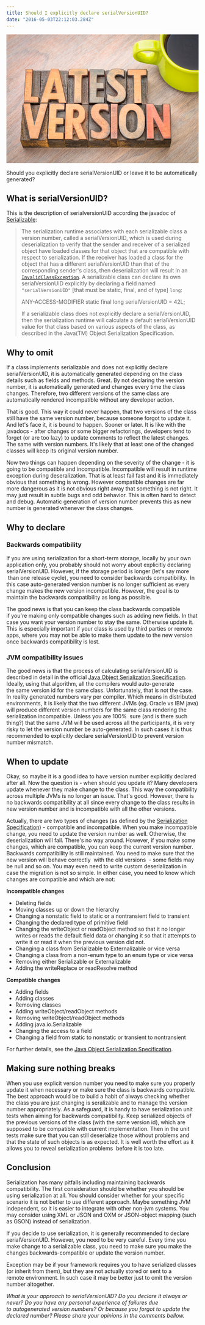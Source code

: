 ```yaml
---
title: Should I explicitly declare serialVersionUID?
date: "2016-05-03T22:12:03.284Z"
---
```

![serialization](./serialization.jpg)

Should you explicitly declare serialVersionUID or leave it to be automatically generated?

What is serialVersionUID?
-------------------------

This is the description of serialversionUID according the javadoc of [Serializable](http://docs.oracle.com/javase/8/docs/api/java/io/Serializable.html):

> The serialization runtime associates with each serializable class a version number, called a serialVersionUID, which is used during deserialization to verify that the sender and receiver of a serialized object have loaded classes for that object that are compatible with respect to serialization. If the receiver has loaded a class for the object that has a different serialVersionUID than that of the corresponding sender\'s class, then deserialization will result in an [`InvalidClassException`](http://docs.oracle.com/javase/7/docs/api/java/io/InvalidClassException.html "class in java.io"). A serializable class can declare its own serialVersionUID explicitly by declaring a field named `"serialVersionUID"` [that must be static, final, and of type] `long`:
>
> ANY-ACCESS-MODIFIER static final long serialVersionUID = 42L;
>
> If a serializable class does not explicitly declare a serialVersionUID, then the serialization runtime will calculate a default serialVersionUID value for that class based on various aspects of the class, as described in the Java(TM) Object Serialization Specification.

Why to omit
-----------

If a class implements serializable and does not explicitly declare serialVersionUID, it is automatically generated depending on the class details such as fields and methods. Great. By not declaring the version number, it is automatically generated and changes every time the class changes. Therefore, two different versions of the same class are automatically rendered incompatible without any developer action.

That is good. This way it could never happen, that two versions of the class still have the same version number, because someone forgot to update it. And let\'s face it, it is bound to happen. Sooner or later. It is like with the javadocs - after changes or some bigger refactorings, developers tend to forget (or are too lazy) to update comments to reflect the latest changes. The same with version numbers. It\'s likely that at least one of the changed classes will keep its original version number.

Now two things can happen depending on the severity of the change - it is going to be compatible and incompatible. Incompatible will result in runtime exception during deseralization. That is at least fail fast and it is immediately obvious that something is wrong. However compatible changes are far more dangerous as it is not obvious right away that something is not right. It may just result in subtle bugs and odd behavior. This is often hard to detect and debug. Automatic generation of version number prevents this as new number is generated whenever the class changes.

Why to declare
--------------

### Backwards compatibility

If you are using serialization for a short-term storage, locally by your own application only, you probably should not worry about explicitly declaring serialVersionUID. However, if the storage period is longer (let\'s say more  than one release cycle), you need to consider backwards compatibility.  In this case auto-generated version number is no longer sufficient as every change makes the new version incompatible. However, the goal is to maintain the backwards compatibility as long as possible.

The good news is that you can keep the class backwards compatible if you\'re making only compatible changes such as adding new fields. In that case you want your version number to stay the same. Otherwise update it. This is especially important if your class is used by third parties or remote apps, where you may not be able to make them update to the new version once backwards compatibility is lost.

### JVM compatibility issues

The good news is that the process of calculating serialVersionUID is described in detail in the official [Java Object Serialization Specification](https://docs.oracle.com/javase/7/docs/platform/serialization/spec/class.html#4100). Ideally, using that algorithm, all the compilers would auto-generate the same version id for the same class. Unfortunately, that is not the case. In reality generated numbers vary per compiler. Which means in distributed environments, it is likely that the two different JVMs (eg. Oracle vs IBM java) will produce different version numbers for the same class rendering the serialization incompatible. Unless you are 100%  sure (and is there such thing?) that the same JVM will be used across all the participants, it is very risky to let the version number be auto-generated. In such cases it is thus recommended to explicitly declare serialVersionUID to prevent version number mismatch.

When to update
--------------

Okay, so maybe it is a good idea to have version number explicitly declared after all. Now the question is - when should you update it? Many developers update whenever they make change to the class. This way the compatibility across multiple JVMs is no longer an issue. That\'s good. However, there is no backwards compatibility at all since every change to the class results in new version number and is incompatible with all the other versions.

Actually, there are two types of changes (as defined by the [Serialization Specification](https://docs.oracle.com/javase/7/docs/platform/serialization/spec/version.html#5172)) - compatible and incompatible. When you make incompatible change, you need to update the version number as well. Otherwise, the deserialization will fail. There\'s no way around. However, if you make some changes, which are compatible, you can keep the current version number. Backwards compatibility is still maintained. You need to make sure that the new version will behave correctly  with the old versions  - some fields may be null and so on. You may even need to write custom deserialization in case the migration is not so simple. In either case, you need to know which changes are compatible and which are not:

**Incompatible changes**

-   Deleting fields
-   Moving classes up or down the hierarchy
-   Changing a nonstatic field to static or a nontransient field to transient
-   Changing the declared type of primitive field
-   Changing the writeObject or readObject method so that it no longer writes or reads the default field data or changing it so that it attempts to write it or read it when the previous version did not.
-   Changing a class from Serializable to Externalizable or vice versa
-   Changing a class from a non-enum type to an enum type or vice versa
-   Removing either Serializable or Externalizable
-   Adding the writeReplace or readResolve method

**Compatible changes**

-   Adding fields
-   Adding classes
-   Removing classes
-   Adding writeObject/readObject methods
-   Removing writeObject/readObject methods
-   Adding java.io.Serializable
-   Changing the access to a field
-   Changing a field from static to nonstatic or transient to nontransient

For further details, see the [Java Object Serialization Specification](https://docs.oracle.com/javase/7/docs/platform/serialization/spec/version.html#6754).

Making sure nothing breaks
--------------------------

When you use explicit version number you need to make sure you properly update it when necessary or make sure the class is backwards compatible. The best approach would be to build a habit of always checking whether the class you are just changing is seralizable and to manage the version number appropriately. As a safeguard, it is handy to have serialization unit tests when aiming for backwards compatibility. Keep serialized objects of the previous versions of the class (with the same version id), which are supposed to be compatible with current implementation. Then in the unit tests make sure that you can still deserialize those without problems and that the state of such objects is as expected. It is well worth the effort as it allows you to reveal serialization problems  before it is too late.

Conclusion
----------

Serialization has many pitfalls including maintaining backwards compatibility. The first consideration should be whether you should be using serialization at all. You should consider whether for your specific scenario it is not better to use different approach. Maybe something JVM independent, so it is easier to integrate with other non-jvm systems. You may consider using XML or JSON and OXM or JSON-object mapping (such as GSON) instead of serialization.

If you decide to use serialization, it is generally recommended to declare serialVersionUID. However, you need to be very careful. Every time you make change to a serializable class, you need to make sure you make the changes backwards-compatible or update the version number.

Exception may be if your framework requires you to have serialized classes (or inherit from them), but they are not actually stored or sent to a remote environment. In such case it may be better just to omit the version number altogether.

*What is your approach to serialVersionUID? Do you declare it always or never? Do you have any personal experience of failures due to autogenerated version numbers? Or because you forgot to update the declared number? Please share your opinions in the comments bellow.*

